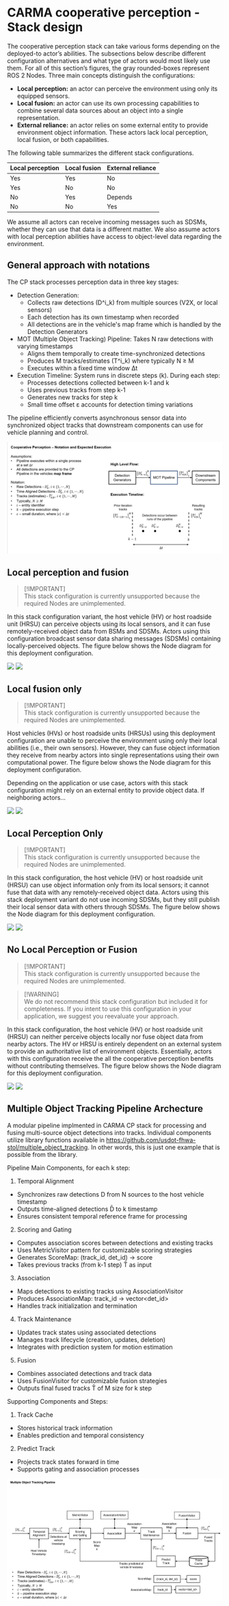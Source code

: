 # CARMA cooperative perception - Stack design

The cooperative perception stack can take various forms depending on the deployed-to actor’s abilities. The subsections
below describe different configuration alternatives and what type of actors would most likely use them. For all of this
section’s figures, the gray rounded-boxes represent ROS 2 Nodes. Three main concepts distinguish the configurations:

- **Local perception:** an actor can perceive the environment using only its equipped sensors.
- **Local fusion:** an actor can use its own processing capabilities to combine several data sources about an object
  into a single representation.
- **External reliance:** an actor relies on some external entity to provide environment object information. These
  actors lack local perception, local fusion, or both capabilities.

The following table summarizes the different stack configurations.

| Local perception | Local fusion | External reliance |
| ---------------- | ------------ | ----------------- |
| Yes              | Yes          | No                |
| Yes              | No           | No                |
| No               | Yes          | Depends           |
| No               | No           | Yes               |

We assume all actors can receive incoming messages such as SDSMs, whether they can use that data is a different matter.
We also assume actors with local perception abilities have access to object-level data regarding the environment.

## General approach with notations
The CP stack processes perception data in three key stages:

- Detection Generation: 
  - Collects raw detections (D^i_k) from multiple sources (V2X, or local sensors)
  - Each detection has its own timestamp when recorded
  - All detections are in the vehicle's map frame which is handled by the Detection Generators
- MOT (Multiple Object Tracking) Pipeline: Takes N raw detections with varying timestamps
  - Aligns them temporally to create time-synchronized detections
  - Produces M tracks/estimates (T^i_k) where typically N ≥ M
  - Executes within a fixed time window Δt
- Execution Timeline: System runs in discrete steps (k). During each step:
  - Processes detections collected between k-1 and k
  - Uses previous tracks from step k-1
  - Generates new tracks for step k
  - Small time offset ε accounts for detection timing variations

The pipeline efficiently converts asynchronous sensor data into synchronized object tracks that downstream components can use for vehicle planning and control.

![Alt text](assets/Overall_MOT.png)

## Local perception and fusion

> [!IMPORTANT]\
> This stack configuration is currently unsupported because the required Nodes are unimplemented.

In this stack configuration variant, the host vehicle (HV) or host roadside unit (HRSU) can perceive objects using its
local sensors, and it can fuse remotely-received object data from BSMs and SDSMs. Actors using this configuration
broadcast sensor data sharing messages (SDSMs) containing locally-perceived objects. The figure below shows the Node
diagram for this deployment configuration.

![](assets/carma_cooperative_perception_perception_fusion_node_diagram.png)
![](assets/carma_cooperative_perception_perception_fusion_system_diagram.png)

## Local fusion only

> [!IMPORTANT]\
> This stack configuration is currently unsupported because the required Nodes are unimplemented.

Host vehicles (HVs) or host roadside units (HRSUs) using this deployment configuration are unable to perceive the
environment using only their local abilities (i.e., their own sensors). However, they can fuse object information they
receive from nearby actors into single representations using their own computational power. The figure below shows the
Node diagram for this deployment configuration.

Depending on the application or use case, actors with this stack configuration might rely on an external entity to
provide object data. If neighboring actors…

![](assets/carma_cooperative_perception_no_perception_fusion_node_diagram.png)
![](assets/carma_cooperative_perception_no_perception_fusion_system_diagram.png)

## Local Perception Only

> [!IMPORTANT]\
> This stack configuration is currently unsupported because the required Nodes are unimplemented.

In this stack configuration, the host vehicle (HV) or host roadside unit (HRSU) can use object information only from
its local sensors; it cannot fuse that data with any remotely-received object data. Actors using this stack deployment
variant do not use incoming SDSMs, but they still publish their local sensor data with others through SDSMs. The figure
below shows the Node diagram for this deployment configuration.

![](assets/carma_cooperative_perception_perception_no_fusion_node_diagram.png)
![](assets/carma_cooperative_perception_perception_no_fusion_system_diagram.png)

## No Local Perception or Fusion

> [!IMPORTANT]\
> This stack configuration is currently unsupported because the required Nodes are unimplemented.

> [!WARNING]\
> We do not recommend this stack configuration but included it for completeness. If you intent to use this
> configuration in your application, we suggest you reevaluate your approach.

In this stack configuration, the host vehicle (HV) or host roadside unit (HRSU) can neither perceive objects locally
nor fuse object data from nearby actors. The HV or HRSU is entirely dependent on an external system to provide an
authoritative list of environment objects. Essentially, actors with this configuration receive the all the cooperative
perception benefits without contributing themselves. The figure below shows the Node diagram for this deployment
configuration.

![](assets/carma_cooperative_perception_no_perception_no_fusion_node_diagram.png)
![](assets/carma_cooperative_perception_no_perception_no_fusion_system_diagram.png)

## Multiple Object Tracking Pipeline Archecture

A modular pipeline implmented in CARMA CP stack for processing and fusing multi-source object detections into tracks. 
Individual components utilize library functions available in https://github.com/usdot-fhwa-stol/multiple_object_tracking. In other words, this is just one example that is possible from the library.

Pipeline Main Components, for each k step: 
1. Temporal Alignment
- Synchronizes raw detections D from N sources to the host vehicle timestamp
- Outputs time-aligned detections D̄ to k timestamp
- Ensures consistent temporal reference frame for processing
2. Scoring and Gating
- Computes association scores between detections and existing tracks
- Uses MetricVisitor pattern for customizable scoring strategies
- Generates ScoreMap: (track_id, det_id) -> score
- Takes previous tracks (from k-1 step) T̄ as input
3. Association
- Maps detections to existing tracks using AssociationVisitor
- Produces AssociationMap: track_id -> vector<det_id>
- Handles track initialization and termination
4. Track Maintenance
- Updates track states using associated detections
- Manages track lifecycle (creation, updates, deletion)
- Integrates with prediction system for motion estimation
5. Fusion
- Combines associated detections and track data
- Uses FusionVisitor for customizable fusion strategies
- Outputs final fused tracks T̄ of M size for k step

Supporting Components and Steps:
1. Track Cache
- Stores historical track information
- Enables prediction and temporal consistency
2. Predict Track
- Projects track states forward in time
- Supports gating and association processes


![Alt text](assets/MOT_Detailed_Pipeline.png)
